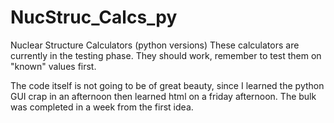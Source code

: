 # NucStruc_Calcs_py
Nuclear Structure Calculators (python versions)
These calculators are currently in the testing phase.
They should work, remember to test them on "known" values first.

The code itself is not going to be of great beauty, since I learned the python GUI crap in an afternoon then learned html on a friday afternoon. The bulk was completed in a week from the first idea.
